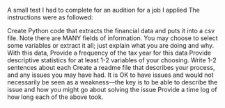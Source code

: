 A small test I had to complete for an audition for a job I applied
The instructions were as followed:

Create Python code that extracts the financial data and puts it into a csv file.  Note there are MANY fields of information.  You may choose to select some variables or extract it all; just explain what you are doing and why.
With this data,
Provide a frequency of the tax year for this data
Provide descriptive statistics for at least 1-2 variables of your choosing.  Write 1-2 sentences about each
Create a readme file that describes your process, and any issues you may have had.  It is OK to have issues and would not necessarily be seen as a weakness—the key is to be able to describe the issue and how you might go about solving the issue
Provide a time log of how long each of the above took.
